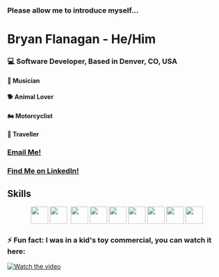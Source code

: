 ### Please allow me to introduce myself...
<h1> Bryan Flanagan - He/Him </h1>

### **:computer: Software Developer, Based in Denver, CO, USA**
#### :musical_note: Musician  
#### :dog2: Animal Lover  
#### :motorcycle: Motorcyclist  
#### :flight_departure: Traveller 

### [Email Me!](mailto:bryan.d.flanagan@gmail.com)

### [Find Me on LinkedIn!](https://linkedin.com/in/bryanflanagan138)

## Skills 
<p align="center">
<img height="40"src="https://img.shields.io/badge/Ruby-CC342D?style=for-the-badge&logo=ruby&logoColor=white"> 
<img height="40"src="https://img.shields.io/badge/Ruby_on_Rails-CC0000?style=for-the-badge&logo=ruby-on-rails&logoColor=white">
<img height="40height="60"src="https://img.shields.io/badge/json-5E5C5C?style=for-the-badge&logo=json&logoColor=white">
<img height="40"src="https://img.shields.io/badge/PostgreSQL-316192?style=for-the-badge&logo=postgresql&logoColor=white">
<img height="40"src="https://img.shields.io/badge/GitHub-100000?style=for-the-badge&logo=github&logoColor=white">
<img height="40"src="https://img.shields.io/badge/Postman-FF6C37?style=for-the-badge&logo=Postman&logoColor=white">
<img height="40"src="https://img.shields.io/badge/VSCode-0078D4?style=for-the-badge&logo=visual%20studio%20code&logoColor=white">
<img height="40"src="https://img.shields.io/badge/Markdown-000000?style=for-the-badge&logo=markdown&logoColor=white">
<img height="40"src="https://img.shields.io/badge/HTML-239120?style=for-the-badge&logo=html5&logoColor=white">
<img height="40"src="https://img.shields.io/badge/CSS-239120?&style=for-the-badge&logo=css3&logoColor=white">
</p>
                                                                                                  
### ⚡ Fun fact: I was in a kid's toy commercial, you can watch it here: 
[![Watch the video](https://img.youtube.com/vi/e32aD0tG-OM/maxresdefault.jpg)](https://youtu.be/e32aD0tG-OM)



<!--
**bflanagan138/bflanagan138** is a ✨ _special_ ✨ repository because its `README.md` (this file) appears on your GitHub profile.

Here are some ideas to get you started:

- 🔭 I’m currently working on ...
- 🌱 I’m currently learning ...
- 👯 I’m looking to collaborate on ...
- 🤔 I’m looking for help with ...
- 💬 Ask me about ...
- 📫 How to reach me: ...
- 😄 Pronouns: ...
- ⚡ Fun fact: ...
-->
